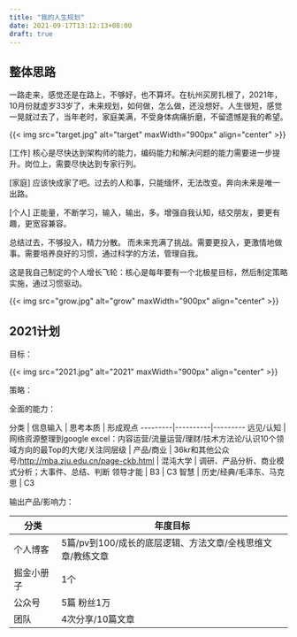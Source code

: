 ```yaml
---
title: "我的人生规划"
date: 2021-09-17T13:12:13+08:00
draft: true
---
```


## 整体思路

 一路走来，感觉还是在路上，不够好，也不算坏。在杭州买房扎根了，2021年，10月份就虚岁33岁了，未来规划，如何做，怎么做，还没想好。人生很短，感觉一晃就过去了，当年老时，家庭美满，不受身体病痛折磨，不留遗憾是我的希望。

{{< img src="target.jpg" alt="target" maxWidth="900px" align="center" >}}

[工作] 核心是尽快达到架构师的能力，编码能力和解决问题的能力需要进一步提升。岗位上，需要尽快达到专家行列。

[家庭] 应该快成家了吧。过去的人和事，只能缅怀，无法改变。奔向未来是唯一出路。

[个人] 正能量，不断学习，输入，输出，多。增强自我认知，结交朋友，要更有趣，更宽容兼容。

总结过去，不够投入，精力分散。 而未来充满了挑战。需要更投入，更激情地做事。需要培养良好的习惯，通过科学的方法，管理自我。

这是我自己制定的个人增长飞轮：核心是每年要有一个北极星目标，然后制定策略实施，通过习惯驱动。

{{< img src="grow.jpg" alt="grow" maxWidth="900px" align="center" >}}

## 2021计划

目标：

{{< img src="2021.jpg" alt="2021" maxWidth="900px" align="center" >}}

策略：

全面的能力：

 分类 | 信息输入 | 思考本质 | 形成观点
---------|----------|---------
 远见/认知 | 网络资源整理到google excel：内容运营/流量运营/理财/技术方法论/认识10个领域方向的最Top的大佬/关注同层级 | 
 产品/商业 | 36kr和其他公众号/http://mba.zju.edu.cn/page-ckb.html | 混沌大学 | 调研、产品分析、商业模式分析；大事件、总结、判断
 领导才能 | B3 | C3
 智慧 | 历史/经典/毛泽东、马克思 | C3

输出产品/影响力：

 分类 | 年度目标
---------|----------
 个人博客 | 5篇/pv到100/成长的底层逻辑、方法文章/全栈思维文章/教练文章
 掘金小册子 | 1个
 公众号 | 5篇  粉丝1万
 团队 | 4次分享/10篇文章 
